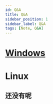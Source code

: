```yaml
---
id: Q&A
title: Q&A
sidebar_position: 1
sidebar_label: Q&A
tags: [Note, Q&A]
---
```


# [Windows](https://io0288.github.io/IODocs/docs/Q-A/Q&A-Windows)


# Linux

## 还没有呢


